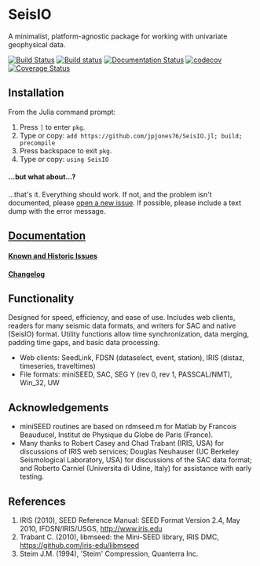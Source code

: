 # SeisIO
A minimalist, platform-agnostic package for working with univariate geophysical data.

[![Build Status](https://travis-ci.org/jpjones76/SeisIO.jl.svg?branch=master)](https://travis-ci.org/jpjones76/SeisIO.jl) [![Build status](https://ci.appveyor.com/api/projects/status/ocilv0u1sy41m934/branch/master?svg=true)](https://ci.appveyor.com/project/jpjones76/seisio-jl/branch/master) [![Documentation Status](https://readthedocs.org/projects/seisio/badge/?version=latest)](https://seisio.readthedocs.io/en/latest/?badge=latest) [![codecov](https://codecov.io/gh/jpjones76/SeisIO.jl/branch/master/graph/badge.svg)](https://codecov.io/gh/jpjones76/SeisIO.jl)[![Coverage Status](https://coveralls.io/repos/github/jpjones76/SeisIO.jl/badge.svg?branch=master)](https://coveralls.io/github/jpjones76/SeisIO.jl?branch=master)

## Installation
From the Julia command prompt:
1. Press `]` to enter `pkg`.
2. Type or copy: `add https://github.com/jpjones76/SeisIO.jl; build; precompile`
3. Press backspace to exit `pkg`.
4. Type or copy: `using SeisIO`

#### ...but what about...?
...that's it. Everything should work. If not, and the problem isn't documented, please [open a new issue](https://github.com/jpjones76/SeisIO.jl/issues/). If possible, please include a text dump with the error message.

## [Documentation](http://seisio.readthedocs.org)

#### [Known and Historic Issues](ISSUES.md)

#### [Changelog](CHANGELOG.md)

## Functionality
Designed for speed, efficiency, and ease of use. Includes web clients, readers for many seismic data formats, and writers for SAC and native (SeisIO) format. Utility functions allow time synchronization, data merging, padding time gaps, and basic data processing.

* Web clients: SeedLink, FDSN (dataselect, event, station), IRIS (distaz, timeseries, traveltimes)
* File formats: miniSEED, SAC, SEG Y (rev 0, rev 1, PASSCAL/NMT), Win_32, UW

## Acknowledgements
* miniSEED routines are based on rdmseed.m for Matlab by Francois Beauducel, Institut de Physique du Globe de Paris (France).
* Many thanks to Robert Casey and Chad Trabant (IRIS, USA) for discussions of IRIS web services; Douglas Neuhauser (UC Berkeley Seismological Laboratory, USA) for discussions of the SAC data format; and Roberto Carniel (Universita di Udine, Italy) for assistance with early testing.

## References
1. IRIS (2010), SEED Reference Manual: SEED Format Version 2.4, May 2010, IFDSN/IRIS/USGS, http://www.iris.edu
2. Trabant C. (2010), libmseed: the Mini-SEED library, IRIS DMC, https://github.com/iris-edu/libmseed
3. Steim J.M. (1994), 'Steim' Compression, Quanterra Inc.
